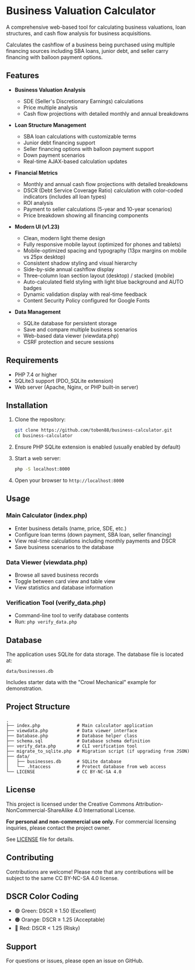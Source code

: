 # Business Valuation Calculator

A comprehensive web-based tool for calculating business valuations, loan structures, and cash flow analysis for business acquisitions.

Calculates the cashflow of a business being purchased using multiple financing sources including SBA loans, junior debt, and seller carry financing with balloon payment options.

## Features

- **Business Valuation Analysis**
  - SDE (Seller's Discretionary Earnings) calculations
  - Price multiple analysis
  - Cash flow projections with detailed monthly and annual breakdowns

- **Loan Structure Management**
  - SBA loan calculations with customizable terms
  - Junior debt financing support
  - Seller financing options with balloon payment support
  - Down payment scenarios
  - Real-time AJAX-based calculation updates

- **Financial Metrics**
  - Monthly and annual cash flow projections with detailed breakdowns
  - DSCR (Debt Service Coverage Ratio) calculation with color-coded indicators (includes all loan types)
  - ROI analysis
  - Payment to seller calculations (5-year and 10-year scenarios)
  - Price breakdown showing all financing components

- **Modern UI (v1.23)**
  - Clean, modern light theme design
  - Fully responsive mobile layout (optimized for phones and tablets)
  - Mobile-optimized spacing and typography (13px margins on mobile vs 25px desktop)
  - Consistent shadow styling and visual hierarchy
  - Side-by-side annual cashflow display
  - Three-column loan section layout (desktop) / stacked (mobile)
  - Auto-calculated field styling with light blue background and AUTO badges
  - Dynamic validation display with real-time feedback
  - Content Security Policy configured for Google Fonts

- **Data Management**
  - SQLite database for persistent storage
  - Save and compare multiple business scenarios
  - Web-based data viewer (viewdata.php)
  - CSRF protection and secure sessions

## Requirements

- PHP 7.4 or higher
- SQLite3 support (PDO_SQLite extension)
- Web server (Apache, Nginx, or PHP built-in server)

## Installation

1. Clone the repository:
   ```bash
   git clone https://github.com/toben88/business-calculator.git
   cd business-calculator
   ```

2. Ensure PHP SQLite extension is enabled (usually enabled by default)

3. Start a web server:
   ```bash
   php -S localhost:8000
   ```

4. Open your browser to `http://localhost:8000`

## Usage

### Main Calculator (index.php)
- Enter business details (name, price, SDE, etc.)
- Configure loan terms (down payment, SBA loan, seller financing)
- View real-time calculations including monthly payments and DSCR
- Save business scenarios to the database

### Data Viewer (viewdata.php)
- Browse all saved business records
- Toggle between card view and table view
- View statistics and database information

### Verification Tool (verify_data.php)
- Command-line tool to verify database contents
- Run: `php verify_data.php`

## Database

The application uses SQLite for data storage. The database file is located at:
```
data/businesses.db
```

Includes starter data with the "Crowl Mechanical" example for demonstration.

## Project Structure

```
.
├── index.php              # Main calculator application
├── viewdata.php           # Data viewer interface
├── Database.php           # Database helper class
├── schema.sql             # Database schema definition
├── verify_data.php        # CLI verification tool
├── migrate_to_sqlite.php  # Migration script (if upgrading from JSON)
├── data/
│   ├── businesses.db      # SQLite database
│   └── .htaccess          # Protect database from web access
└── LICENSE                # CC BY-NC-SA 4.0
```

## License

This project is licensed under the Creative Commons Attribution-NonCommercial-ShareAlike 4.0 International License.

**For personal and non-commercial use only.** For commercial licensing inquiries, please contact the project owner.

See [LICENSE](LICENSE) file for details.

## Contributing

Contributions are welcome! Please note that any contributions will be subject to the same CC BY-NC-SA 4.0 license.

## DSCR Color Coding

- 🟢 Green: DSCR ≥ 1.50 (Excellent)
- 🟠 Orange: DSCR ≥ 1.25 (Acceptable)
- 🔴 Red: DSCR < 1.25 (Risky)

## Support

For questions or issues, please open an issue on GitHub.
